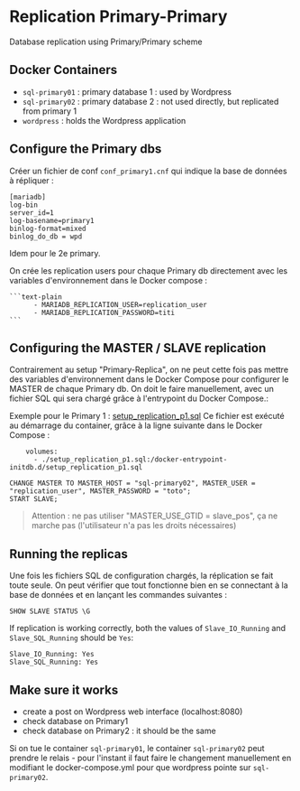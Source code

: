 # Replication Primary-Primary

Database replication using Primary/Primary scheme

## Docker Containers
- `sql-primary01` : primary database 1 : used by Wordpress
- `sql-primary02` : primary database 2 : not used directly, but replicated from primary 1
- `wordpress` : holds the Wordpress application


Configure the Primary dbs
------------------------

Créer un fichier de conf `conf_primary1.cnf` qui indique la base de données à répliquer :

```text-plain
[mariadb]
log-bin
server_id=1
log-basename=primary1
binlog-format=mixed
binlog_do_db = wpd
```
Idem pour le 2e primary.

On crée les replication users pour chaque Primary db directement avec les variables d'environnement dans le Docker compose :

    ```text-plain
          - MARIADB_REPLICATION_USER=replication_user
          - MARIADB_REPLICATION_PASSWORD=titi
    ```


Configuring the MASTER / SLAVE replication
--------------------------------


Contrairement au setup "Primary-Replica", on ne peut cette fois pas mettre des variables d'environnement dans le Docker Compose pour configurer le MASTER de chaque Primary db. On doit le faire manuellement, avec un fichier SQL qui sera chargé grâce à l'entrypoint du Docker Compose.:

Exemple pour le Primary 1 : [setup_replication_p1.sql](setup_replication_p1.sql)
Ce fichier est exécuté au démarrage du container, grâce à la ligne suivante dans le Docker Compose :

```text-plain
    volumes:
      - ./setup_replication_p1.sql:/docker-entrypoint-initdb.d/setup_replication_p1.sql
```

```text-x-sql
CHANGE MASTER TO MASTER_HOST = "sql-primary02", MASTER_USER = "replication_user", MASTER_PASSWORD = "toto";
START SLAVE;
```

> Attention : ne pas utiliser "MASTER_USE_GTID = slave_pos", ça ne marche pas (l'utilisateur n'a pas les droits nécessaires)

Running the replicas
--------------------------------

Une fois les fichiers SQL de configuration chargés, la réplication se fait toute seule. On peut vérifier que tout fonctionne bien en se connectant à la base de données et en lançant les commandes suivantes :

```text-x-sql
SHOW SLAVE STATUS \G
```

If replication is working correctly, both the values of `Slave_IO_Running` and `Slave_SQL_Running` should be `Yes`:

```text-x-sql
Slave_IO_Running: Yes
Slave_SQL_Running: Yes
```

Make sure it works
------------------

*   create a post on Wordpress web interface (localhost:8080)
*   check database on Primary1
*   check database on Primary2 : it should be the same

Si on tue le container `sql-primary01`, le container `sql-primary02` peut prendre le relais - pour l'instant il faut faire le changement manuellement en modifiant le docker-compose.yml pour que wordpress pointe sur `sql-primary02`.
